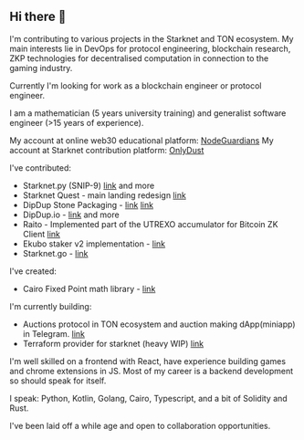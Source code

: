 ## Hi there 👋

I'm contributing to various projects in the Starknet and TON ecosystem. My main interests lie in DevOps for protocol engineering, blockchain research, ZKP technologies for decentralised computation in connection to the gaming industry.

Currently I'm looking for work as a blockchain engineer or protocol engineer.

I am a mathematician (5 years university training) and generalist software engineer (>15 years of experience).

My account at online web30 educational platform: [NodeGuardians](https://nodeguardians.io/character/baitcode)
My account at Starknet contribution platform: [OnlyDust](https://app.onlydust.com/u/baitcode)

I've contributed:
- Starknet.py (SNIP-9) [link](https://github.com/software-mansion/starknet.py/pull/1530) and more
- Starknet Quest - main landing redesign [link](https://github.com/software-mansion/starknet.py/pull/1530)
- DipDup Stone Packaging - [link](https://github.com/dipdup-io/stone-packaging/pull/66) [link](https://github.com/dipdup-io/stone-packaging/pull/85)
- DipDup.io - [link](https://github.com/dipdup-io/dipdup/pull/1202) and more
- Raito - Implemented part of the UTREXO accumulator for Bitcoin ZK Client [link](https://github.com/keep-starknet-strange/raito/pull/283) 
- Ekubo staker v2 implementation - [link](https://github.com/EkuboProtocol/governance/pull/67)
- Starknet.go - [link](https://github.com/NethermindEth/starknet.go/issues/655)

I've created:
- Cairo Fixed Point math library - [link](https://github.com/baitcode/cairo-fixed-point-arithmetic)

I'm currently building:
- Auctions protocol in TON ecosystem and auction making dApp(miniapp) in Telegram. [link](https://ton-auctions.github.io/)
- Terraform provider for starknet (heavy WIP) [link](https://github.com/starknet-devops/terraform-provider-starknet)
 
I'm well skilled on a frontend with React, have experience building games and chrome extensions in JS. Most of my career is a backend development so should speak for itself.

I speak: Python, Kotlin, Golang, Cairo, Typescript, and a bit of Solidity and Rust.

I've been laid off a while age and open to collaboration opportunities.
<!--
**baitcode/baitcode** is a ✨ _special_ ✨ repository because its `README.md` (this file) appears on your GitHub profile.

Here are some ideas to get you started:

- 🔭 I’m currently working on ...
- 🌱 I’m currently learning ...
- 👯 I’m looking to collaborate on ...
- 🤔 I’m looking for help with ...
- 💬 Ask me about ...
- 📫 How to reach me: ...
- 😄 Pronouns: ...
- ⚡ Fun fact: ...
-->
